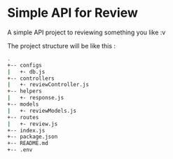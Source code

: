 # Simple API for Review

A simple API project to reviewing something you like :v

The project structure will be like this :

```sh
.
+-- configs
|   +- db.js
+-- controllers
|   +- reviewController.js
+-- helpers
|   +- response.js
+-- models
|   +- reviewModels.js
+-- routes
|   +- review.js
+-- index.js
+-- package.json
+-- README.md
+-- .env
```
